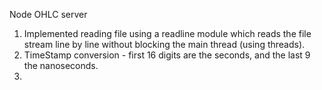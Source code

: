 Node OHLC server

1. Implemented reading file using a readline module which reads the file stream line by line without blocking the main thread (using threads).
2. TimeStamp conversion - first 16 digits are the seconds, and the last 9 the nanoseconds.
3. 